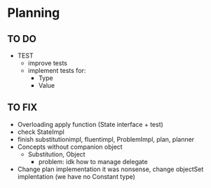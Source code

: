 # Planning


## TO DO
- TEST
  - improve tests
  - implement tests for:
    - Type
    - Value

## TO FIX
- Overloading apply function (State interface + test)
- check StateImpl
- finish substitutionimpl, fluentimpl, ProblemImpl, plan, planner
- Concepts without companion object
  - Substitution, Object
    - problem: idk how to manage delegate 
- Change plan implementation it was nonsense, change objectSet implentation (we have no Constant type)